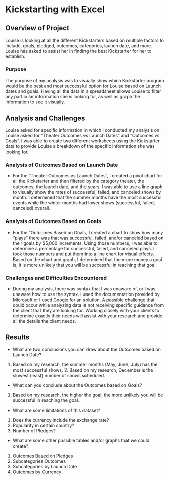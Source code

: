 # Kickstarting with Excel

## Overview of Project
  Louise is looking at all the different Kickstarters based on multiple factors to include, goals, pledged, outcomes, categories, launch date, and more. Louise has asked to assist her in finding the best Kickstarter for her to establish.
  
### Purpose
 The purpose of my analysis was to visually show which Kickstarter program would be the best and most successful option for Louise based on Launch dates and goals.  Having all the data in a spreadsheet allows Louise to filter any particular information she is looking for, as well as graph the information to see it visually.
  
## Analysis and Challenges
  Louise asked for specific information in which I conducted my analysis on. Louise asked for “Theater Outcomes vs Launch Dates” and “Outcomes vs Goals”. I was able to create two different worksheets using the Kickstarter data to provide Louise a breakdown of the specific information she was looking for.
 
### Analysis of Outcomes Based on Launch Date
- For the “Theater Outcomes vs Launch Dates”, I created a pivot chart for all the Kickstarter and then filtered by the category theater, the outcomes, the launch date, and the years. I was able to use a line graph to visually show the rates of successful, failed, and canceled shows by month. I determined that the summer months have the most successful events while the winter months had lower shows (successful, failed, canceled) overall.

### Analysis of Outcomes Based on Goals
- For the “Outcomes Based on Goals, I created a chart to show how many “plays” there was that was successful, failed, and/or canceled based on their goals by $5,000 increments. Using those numbers, I was able to determine a percentage for successful, failed, and canceled plays. I took those numbers and put them into a line chart for visual effects. Based on the chart and graph, I determined that the more money a goal is, it is more unlikely that you will be successful in reaching that goal.  

### Challenges and Difficulties Encountered
- During my analysis, there was syntax that I was unaware of, or I was unaware how to use the syntax.  I used the documentation provided by Microsoft or I used Google for an solution.  A possible challenge that could occur while analyzing data is not receiving specific guidance from the client that they are looking for.  Working closely with your clients to determine exactly their needs will assist with your research and provide all the details the client needs.

## Results
- What are two conclusions you can draw about the Outcomes based on Launch Date?
1. Based on my research, the summer months (May, June, July) has the most successful shows. 2. Based on my research, December is the slowest (least) number of shows scheduled.  

- What can you conclude about the Outcomes based on Goals?
1. Based on my research, the higher the goal, the more unlikely you will be successful in reaching the goal. 

- What are some limitations of this dataset?
1. Does the currency include the exchange rate? 
2. Popularity in certain country?
3. Number of Pledges?

- What are some other possible tables and/or graphs that we could create?
1. Outcomes Based on Pledges
2. Subcategories Outcomes
3. Subcategories by Launch Date
4. Outcomes by Currency
